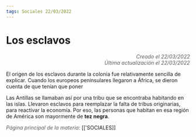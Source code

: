 ```yaml
---
tags: Sociales 22/03/2022
---
```


# Los esclavos
<div style="text-align: right; opacity: 0.7; font-style: italic;">Creado el 22/03/2022</div>
<div style="text-align: right; opacity: 0.7; font-style: italic;">Última actualización el 22/03/2022</div>

El origen de los esclavos durante la colonia fue relativamente sencilla de explicar. Cuando los europeos peninsulares llegaron a África, se dieron cuenta de que tenían que poner 

Las Antillas se llamaban así por una tribu que se encontraba habitando en las islas. Llevaron esclavos para reemplazar la falta de tríbus originarias, para reactivar la economía. Por eso, las personas que habitan en esa región de América son mayormente de **tez negra**.

<span style="opacity: 0.7; font-style: italic;">Página principal de la materia:</span> [['SOCIALES]]